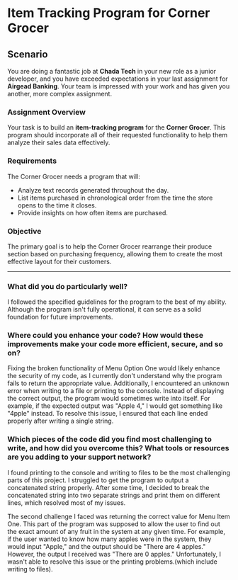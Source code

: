 # Item Tracking Program for Corner Grocer

## Scenario

You are doing a fantastic job at **Chada Tech** in your new role as a junior developer, and you have exceeded expectations in your last assignment for **Airgead Banking**. Your team is impressed with your work and has given you another, more complex assignment.

### Assignment Overview

Your task is to build an **item-tracking program** for the **Corner Grocer**. This program should incorporate all of their requested functionality to help them analyze their sales data effectively.

### Requirements

The Corner Grocer needs a program that will:

- Analyze text records generated throughout the day.
- List items purchased in chronological order from the time the store opens to the time it closes.
- Provide insights on how often items are purchased.

### Objective

The primary goal is to help the Corner Grocer rearrange their produce section based on purchasing frequency, allowing them to create the most effective layout for their customers.

---

### What did you do particularly well?
I followed the specified guidelines for the program to the best of my ability. Although the program isn't fully operational, it can serve as a solid foundation for future improvements.

### Where could you enhance your code? How would these improvements make your code more efficient, secure, and so on?
Fixing the broken functionality of Menu Option One would likely enhance the security of my code, as I currently don't understand why the program fails to return the appropriate value. Additionally, I encountered an unknown error when writing to a file or printing to the console. Instead of displaying the correct output, the program would sometimes write into itself. For example, if the expected output was "Apple 4," I would get something like "4pple" instead. To resolve this issue, I ensured that each line ended properly after writing a single string.

### Which pieces of the code did you find most challenging to write, and how did you overcome this? What tools or resources are you adding to your support network?
I found printing to the console and writing to files to be the most challenging parts of this project. I struggled to get the program to output a concatenated string properly. After some time, I decided to break the concatenated string into two separate strings and print them on different lines, which resolved most of my issues.

The second challenge I faced was returning the correct value for Menu Item One. This part of the program was supposed to allow the user to find out the exact amount of any fruit in the system at any given time. For example, if the user wanted to know how many apples were in the system, they would input "Apple," and the output should be "There are 4 apples." However, the output I received was "There are 0 apples." Unfortunately, I wasn't able to resolve this issue or the printing problems.(which include writing to files). 

